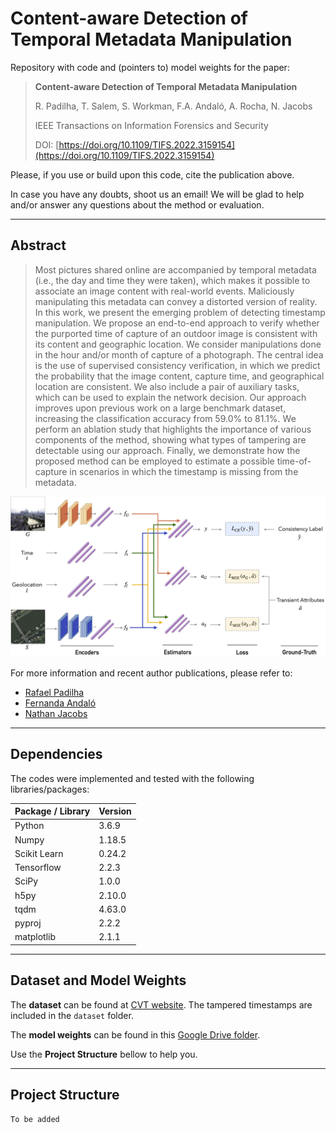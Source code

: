 # Content-aware Detection of Temporal Metadata Manipulation
Repository with code and (pointers to) model weights for the paper: 


>**Content-aware Detection of Temporal Metadata Manipulation** 
>
>R. Padilha, T. Salem, S. Workman, F.A. Andaló, A. Rocha, N. Jacobs
>
>IEEE Transactions on Information Forensics and Security
>
>DOI: [https://doi.org/10.1109/TIFS.2022.3159154](https://doi.org/10.1109/TIFS.2022.3159154)

Please, if you use or build upon this code, cite the publication above. 

In case you have any doubts, shoot us an email! We will be glad to help and/or answer any questions about the method or evaluation. 

---------

## Abstract
> Most pictures shared online are accompanied by temporal metadata (i.e., the day and time they were taken),  which makes it possible to associate an image content with real-world events. Maliciously manipulating this metadata can convey a distorted version of reality. In this work, we present the emerging problem of detecting timestamp manipulation. We propose an end-to-end approach to verify whether the purported time of capture of an outdoor image is consistent with its content and geographic location. We consider manipulations done in the hour and/or month of capture of a photograph. The central idea is the use of supervised consistency verification, in which we predict the probability that the image content, capture time, and geographical location are consistent. We also include a pair of auxiliary tasks, which can be used to explain the network decision. Our approach improves upon previous work on a large benchmark dataset, increasing the classification accuracy from 59.0% to 81.1%. We perform an ablation study that highlights the importance of various components of the method, showing what types of tampering are detectable using our approach. Finally, we demonstrate how the proposed method can be employed to estimate a possible time-of-capture in scenarios in which the timestamp is missing from the metadata.


![alt text](https://github.com/rafaspadilha/timestampVerificationTIFS/blob/main/network_architecture.png)



For more information and recent author publications, please refer to:
- [Rafael Padilha](https://rafaspadilha.github.io)
- [Fernanda Andaló](http://fernanda.andalo.net.br)
- [Nathan Jacobs](https://jacobsn.github.io/)


---------

## Dependencies

The codes were implemented and tested with the following libraries/packages:

| Package / Library        | Version           | 
| ------------- |-------------| 
| Python | 3.6.9 | 
| Numpy | 1.18.5 | 
| Scikit Learn | 0.24.2 | 
| Tensorflow | 2.2.3 |
| SciPy | 1.0.0 |
| h5py | 2.10.0 |
| tqdm | 4.63.0 |
| pyproj | 2.2.2 |
| matplotlib | 2.1.1 | 




---------

## Dataset and Model Weights

The **dataset** can be found at [CVT website](https://tsalem.github.io/DynamicMaps/). The tampered timestamps are included in the `dataset` folder.

The **model weights** can be found in this [Google Drive folder](https://drive.google.com/drive/folders/1wZNAhBBcz78OQO9U1n6I7zDY1K5lc_iw?usp=sharing). 

Use the **Project Structure** bellow to help you. 

---------

## Project Structure

```
To be added
```

